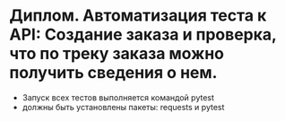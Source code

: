 ﻿# Диплом. Автоматизация теста к API: Создание заказа и проверка, что по треку заказа можно получить сведения о нем.
- Запуск всех тестов выполняется командой pytest
- должны быть установлены пакеты: requests и pytest